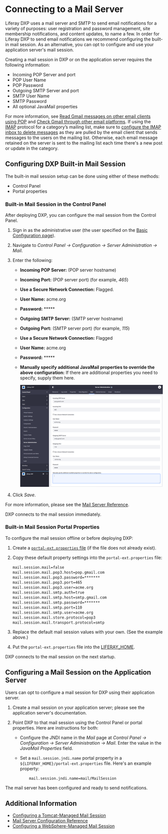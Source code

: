 # Connecting to a Mail Server

Liferay DXP uses a mail server and SMTP to send email notifications for a variety of purposes: user registration and password management, site membership notifications, and content updates, to name a few. In order for Liferay DXP to send email notifications we recommend configuring the built-in mail session. As an alternative, you can opt to configure and use your application server's mail session.

Creating a mail session in DXP or on the application server requires the following information:

* Incoming POP Server and port
* POP User Name
* POP Password
* Outgoing SMTP Server and port
* SMTP User Name
* SMTP Password
* All optional JavaMail properties

<!-- Let's provide some information here that can help someone who DOES NOT have this information or know where to start to find this information - some helpful information or links. For example: "To learn more about this topic see: x." Maybe can we create supplemental articles to this one that say explain how to use gmail as an SMTP server to send emails from Liferay (if this actually works) something more practical. https://portaldevelopment.wordpress.com/2008/06/16/sending-email-in-liferay-portal/ , https://www.siteground.com/kb/google_free_smtp_server/ , https://docs.bitnami.com/bch/apps/drupal/configuration/configure-smtp/ for reference. -->

For more information, see [Read Gmail messages on other email clients using POP](https://support.google.com/mail/answer/7104828?hl=en) and [Check Gmail through other email platforms](https://support.google.com/mail/answer/7126229?hl=en). If using the [IMAP](https://support.google.com/mail/answer/7126229?hl=en) protocol for a category’s mailing list, make sure to [configure the IMAP inbox to delete messages](https://support.google.com/mail/answer/78892?hl=en) as they are pulled by the email client that sends messages to the users on the mailing list. Otherwise, each email message retained on the server is sent to the mailing list each time there's a new post or update in the category.

## Configuring DXP Built-in Mail Session

The built-in mail session setup can be done using either of these methods:

* Control Panel
* Portal properties

### Built-in Mail Session in the Control Panel

After deploying DXP, you can configure the mail session from the Control Panel.

1. Sign in as the administrative user (the user specified on the [Basic Configuration page](../01-installing-liferay-dxp/05-using-the-setup-wizard.md)).
1. Navigate to *Control Panel &rarr; Configuration &rarr; Server Administration &rarr; Mail*.
1. Enter the following:

    * **Incoming POP Server:** (POP server hostname)
    * **Incoming Port:** (POP server port) (for example, _465_)
    * **Use a Secure Network Connection:** Flagged.
    * **User Name:** acme.org
    * **Password:** *****
    * **Outgoing SMTP Server:** (SMTP server hostname)
    * **Outgoing Port:** (SMTP server port) (for example, _115_)
    * **Use a Secure Network Connection:** Flagged
    * **User Name:** acme.org
    * **Password:** *****
    * **Manually specify additional JavaMail properties to override the above configuration:** If there are additional properties you need to specify, supply them here.

      ![Configuring a Mail Server](./connecting-to-a-mail-server/images/01.png)

1. Click *Save*.

For more information, please see the [Mail Server Reference](./mail-server-configuration-reference.md).

DXP connects to the mail session immediately.

### Built-in Mail Session Portal Properties

To configure the mail session offline or before deploying DXP:

1. Create a [`portal-ext.properties` file](../14-reference/03-portal-properties.md) (if the file does not already exist).

1. Copy these default property settings into the `portal-ext.properties` file:

    ```properties
    mail.session.mail=false
    mail.session.mail.pop3.host=pop.gmail.com
    mail.session.mail.pop3.password=*******
    mail.session.mail.pop3.port=465
    mail.session.mail.pop3.user=acme.org
    mail.session.mail.smtp.auth=true
    mail.session.mail.smtp.host=smtp.gmail.com
    mail.session.mail.smtp.password=*******
    mail.session.mail.smtp.port=110
    mail.session.mail.smtp.user=acme.org
    mail.session.mail.store.protocol=pop3
    mail.session.mail.transport.protocol=smtp
    ```

1. Replace the default mail session values with your own. (See the example above.)
1. Put the `portal-ext.properties` file into the [LIFERAY_HOME](../14-reference/01-liferay-home.md).

DXP connects to the mail session on the next startup.

## Configuring a Mail Session on the Application Server

Users can opt to configure a mail session for DXP using their application server.

1. Create a mail session on your application server; please see the application server's documentation.
1. Point DXP to that mail session using the Control Panel or portal properties. <!-- What does both mean? --> Here are instructions for both:

    * Configure the JNDI name in the *Mail* page at *Control Panel &rarr; Configuration &rarr; Server Administration &rarr; Mail*. Enter the value in the _JavaMail Properties_ field. <!-- screenshot -->
    * Set a `mail.session.jndi.name` portal property in a `${LIFERAY_HOME}/portal-ext.properties` file. Here's an example property:

        ```properties
            mail.session.jndi.name=mail/MailSession
        ```

The mail server has been configured and ready to send notifications.

## Additional Information

* [Configuring a Tomcat-Managed Mail Session](../01-installing-liferay-dxp/01-installing-liferay-on-an-application-server/01-installing-liferay-on-tomcat.md#mail-configuration)
* [Mail Server Configuration Reference](./mail-server-configuration-reference.md)
* [Configuring a WebSphere-Managed Mail Session](../01-installing-liferay-dxp/01-installing-liferay-on-an-application-server/05-installing-liferay-on-websphere.md#mail-configuration)

